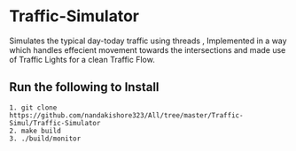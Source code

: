 # Traffic-Simulator

Simulates the typical day-today traffic using threads , Implemented in a way which handles effecient movement towards the intersections and made use of Traffic Lights for a clean Traffic Flow.

## Run the following to Install

```
1. git clone https://github.com/nandakishore323/All/tree/master/Traffic-Simul/Traffic-Simulator
2. make build
3. ./build/monitor
```

